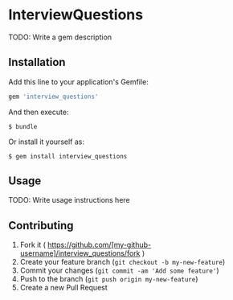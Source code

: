 # InterviewQuestions

TODO: Write a gem description

## Installation

Add this line to your application's Gemfile:

```ruby
gem 'interview_questions'
```

And then execute:

    $ bundle

Or install it yourself as:

    $ gem install interview_questions

## Usage

TODO: Write usage instructions here

## Contributing

1. Fork it ( https://github.com/[my-github-username]/interview_questions/fork )
2. Create your feature branch (`git checkout -b my-new-feature`)
3. Commit your changes (`git commit -am 'Add some feature'`)
4. Push to the branch (`git push origin my-new-feature`)
5. Create a new Pull Request
